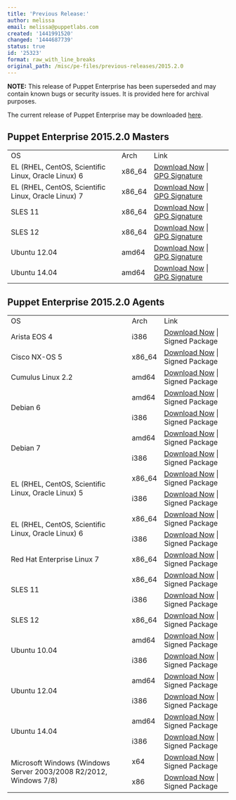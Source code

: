 ```yaml
---
title: 'Previous Release:'
author: melissa
email: melissa@puppetlabs.com
created: '1441991520'
changed: '1444687739'
status: true
id: '25323'
format: raw_with_line_breaks
original_path: /misc/pe-files/previous-releases/2015.2.0
---
```

<p><b>NOTE:</b> This release of Puppet Enterprise has been superseded and may contain known bugs or security issues. It is provided here for archival purposes.
</p><p>The current release of Puppet Enterprise may be downloaded <a href="/misc/pe-files/">here</a>.

</p><h2 id="pe_201520">Puppet Enterprise 2015.2.0 Masters</h2>
<table>
<tbody>
<tr>
<td>OS</td>
<td>Arch</td>
<td>Link</td>
</tr>


<tr>
<td>EL (RHEL, CentOS, Scientific Linux, Oracle Linux) 6</td>
<td>x86_64</td>
<td><a href="https://pm.puppetlabs.com/puppet-enterprise/2015.2.0/puppet-enterprise-2015.2.0-el-6-x86_64.tar.gz">Download Now</a> | <a href="https://pm.puppetlabs.com/puppet-enterprise/2015.2.0/puppet-enterprise-2015.2.0-el-6-x86_64.tar.gz.asc">GPG Signature</a></td>
</tr>

<tr>
<td>EL (RHEL, CentOS, Scientific Linux, Oracle Linux) 7</td>
<td>x86_64</td>
<td><a href="https://pm.puppetlabs.com/puppet-enterprise/2015.2.0/puppet-enterprise-2015.2.0-el-7-x86_64.tar.gz">Download Now</a> | <a href="https://pm.puppetlabs.com/puppet-enterprise/2015.2.0/puppet-enterprise-2015.2.0-el-7-x86_64.tar.gz.asc">GPG Signature</a></td>
</tr>

<tr>
<td>SLES 11</td>
<td>x86_64</td>
<td><a href="https://pm.puppetlabs.com/puppet-enterprise/2015.2.0/puppet-enterprise-2015.2.0-sles-11-x86_64.tar.gz">Download Now</a> | <a href="https://pm.puppetlabs.com/puppet-enterprise/2015.2.0/puppet-enterprise-2015.2.0-sles-11-x86_64.tar.gz.asc">GPG Signature</a></td>
</tr>

<tr>
<td>SLES 12</td>
<td>x86_64</td>
<td><a href="https://pm.puppetlabs.com/puppet-enterprise/2015.2.0/puppet-enterprise-2015.2.0-sles-12-x86_64.tar.gz">Download Now</a> | <a href="https://pm.puppetlabs.com/puppet-enterprise/2015.2.0/puppet-enterprise-2015.2.0-sles-12-x86_64.tar.gz.asc">GPG Signature</a></td>
</tr>

<tr>
<td>Ubuntu 12.04</td>
<td>amd64</td>
<td><a href="https://pm.puppetlabs.com/puppet-enterprise/2015.2.0/puppet-enterprise-2015.2.0-ubuntu-12.04-amd64.tar.gz">Download Now</a> | <a href="https://pm.puppetlabs.com/puppet-enterprise/2015.2.0/puppet-enterprise-2015.2.0-ubuntu-12.04-amd64.tar.gz.asc">GPG Signature</a></td>
</tr>

<tr>
<td>Ubuntu 14.04</td>
<td>amd64</td>
<td><a href="https://pm.puppetlabs.com/puppet-enterprise/2015.2.0/puppet-enterprise-2015.2.0-ubuntu-14.04-amd64.tar.gz">Download Now</a> | <a href="https://pm.puppetlabs.com/puppet-enterprise/2015.2.0/puppet-enterprise-2015.2.0-ubuntu-14.04-amd64.tar.gz.asc">GPG Signature</a></td>
</tr>
</tbody>
</table>

<h2 id="pe_a_201520">Puppet Enterprise 2015.2.0 Agents</h2>
<table>
<tbody>
<tr>
<td>OS</td>
<td>Arch</td>
<td>Link</td>
</tr>


<tr>
<td>Arista EOS 4</td>
<td>i386</td>
<td><a href="http://pm.puppetlabs.com/puppet-agent/2015.2.0/1.2.2/repos/eos/4/PC1/i386/puppet-agent-1.2.2-1.eos4.i386.swix">Download Now</a> | Signed Package</td>
</tr>

<tr>
<td>Cisco NX-OS 5</td>
<td>x86_64</td>
<td><a href="http://pm.puppetlabs.com/puppet-agent/2015.2.0/1.2.2/repos/nxos/5/PC1/x86_64/puppet-agent-1.2.2-1.nxos5.x86_64.rpm">Download Now</a> | Signed Package</td>
</tr>

<tr>
<td>Cumulus Linux 2.2</td>
<td>amd64</td>
<td><a href="http://pm.puppetlabs.com/puppet-agent/2015.2.0/1.2.2/repos/deb/cumulus/PC1/puppet-agent_1.2.2-1cumulus_amd64.deb">Download Now</a> | Signed Package</td>
</tr>


<tr>
<td rowspan="2">Debian 6</td>
<td>amd64</td>
<td><a href="http://pm.puppetlabs.com/puppet-agent/2015.2.0/1.2.2/repos/deb/squeeze/PC1/puppet-agent_1.2.2-1squeeze_amd64.deb">Download Now</a> | Signed Package</td>
</tr>
<tr>
<td>i386</td>
<td><a href="http://pm.puppetlabs.com/puppet-agent/2015.2.0/1.2.2/repos/deb/squeeze/PC1/puppet-agent_1.2.2-1squeeze_i386.deb">Download Now</a> | Signed Package</td>
</tr>

<tr>
<td rowspan="2">Debian 7</td>
<td>amd64</td>
<td><a href="http://pm.puppetlabs.com/puppet-agent/2015.2.0/1.2.2/repos/deb/wheezy/PC1/puppet-agent_1.2.2-1wheezy_amd64.deb">Download Now</a> | Signed Package</td>
</tr>
<tr>
<td>i386</td>
<td><a href="http://pm.puppetlabs.com/puppet-agent/2015.2.0/1.2.2/repos/deb/wheezy/PC1/puppet-agent_1.2.2-1wheezy_i386.deb">Download Now</a> | Signed Package</td>
</tr>


<tr>
<td rowspan="2">EL (RHEL, CentOS, Scientific Linux, Oracle Linux) 5</td>
<td>x86_64</td>
<td><a href="http://pm.puppetlabs.com/puppet-agent/2015.2.0/1.2.2/repos/el/5/PC1/x86_64/puppet-agent-1.2.2-1.el5.x86_64.rpm">Download Now</a> | Signed Package</td>
</tr>
<tr>
<td>i386</td>
<td><a href="http://pm.puppetlabs.com/puppet-agent/2015.2.0/1.2.2/repos/el/5/PC1/i386/puppet-agent-1.2.2-1.el5.i386.rpm">Download Now</a> | Signed Package</td>
</tr>

<tr>
<td rowspan="2">EL (RHEL, CentOS, Scientific Linux, Oracle Linux) 6</td>
<td>x86_64</td>
<td><a href="http://pm.puppetlabs.com/puppet-agent/2015.2.0/1.2.2/repos/el/6/PC1/x86_64/puppet-agent-1.2.2-1.el6.x86_64.rpm">Download Now</a> | Signed Package</td>
</tr>
<tr>
<td>i386</td>
<td><a href="http://pm.puppetlabs.com/puppet-agent/2015.2.0/1.2.2/repos/el/6/PC1/i386/puppet-agent-1.2.2-1.el6.i386.rpm">Download Now</a> | Signed Package</td>
</tr>

<tr>
<td>Red Hat Enterprise Linux 7</td>
<td>x86_64</td>
<td><a href="http://pm.puppetlabs.com/puppet-agent/2015.2.0/1.2.2/repos/el/7/PC1/x86_64/puppet-agent-1.2.2-1.el7.x86_64.rpm">Download Now</a> | Signed Package</td>
</tr>


<tr>
<td rowspan="2">SLES 11</td>
<td>x86_64</td>
<td><a href="http://pm.puppetlabs.com/puppet-agent/2015.2.0/1.2.2/repos/sles/11/PC1/x86_64/puppet-agent-1.2.2-1.sles11.x86_64.rpm">Download Now</a> | Signed Package</td>
</tr>
<tr>
<td>i386</td>
<td><a href="http://pm.puppetlabs.com/puppet-agent/2015.2.0/1.2.2/repos/sles/11/PC1/i386/puppet-agent-1.2.2-1.sles11.i386.rpm">Download Now</a> | Signed Package</td>
</tr>

<tr>
<td>SLES 12</td>
<td>x86_64</td>
<td><a href="http://pm.puppetlabs.com/puppet-agent/2015.2.0/1.2.2/repos/sles/12/PC1/x86_64/puppet-agent-1.2.2-1.sles12.x86_64.rpm">Download Now</a> | Signed Package</td>
</tr>


<tr>
<td rowspan="2">Ubuntu 10.04</td>
<td>amd64</td>
<td><a href="http://pm.puppetlabs.com/puppet-agent/2015.2.0/1.2.2/repos/deb/lucid/PC1/puppet-agent_1.2.2-1lucid_amd64.deb">Download Now</a> | Signed Package</td>
</tr>
<tr>
<td>i386</td>
<td><a href="http://pm.puppetlabs.com/puppet-agent/2015.2.0/1.2.2/repos/deb/lucid/PC1/puppet-agent_1.2.2-1lucid_i386.deb">Download Now</a> | Signed Package</td>
</tr>

<tr>
<td rowspan="2">Ubuntu 12.04</td>
<td>amd64</td>
<td><a href="http://pm.puppetlabs.com/puppet-agent/2015.2.0/1.2.2/repos/deb/precise/PC1/puppet-agent_1.2.2-1precise_amd64.deb">Download Now</a> | Signed Package</td>
</tr>
<tr>
<td>i386</td>
<td><a href="http://pm.puppetlabs.com/puppet-agent/2015.2.0/1.2.2/repos/deb/precise/PC1/puppet-agent_1.2.2-1precise_i386.deb">Download Now</a> | Signed Package</td>
</tr>

<tr>
<td rowspan="2">Ubuntu 14.04</td>
<td>amd64</td>
<td><a href="http://pm.puppetlabs.com/puppet-agent/2015.2.0/1.2.2/repos/deb/trusty/PC1/puppet-agent_1.2.2-1trusty_amd64.deb">Download Now</a> | Signed Package</td>
</tr>
<tr>
<td>i386</td>
<td><a href="http://pm.puppetlabs.com/puppet-agent/2015.2.0/1.2.2/repos/deb/trusty/PC1/puppet-agent_1.2.2-1trusty_i386.deb">Download Now</a> | Signed Package</td>
</tr>

<tr>
<td rowspan="2">Microsoft Windows (Windows Server 2003/2008 R2/2012, Windows 7/8)</td>
<td>x64</td>
<td><a href="http://pm.puppetlabs.com/puppet-agent/2015.2.0/1.2.2/repos/windows/puppet-agent-1.2.2-x64.msi">Download Now</a> | Signed Package</td>
</tr>
<tr>
<td>x86</td>
<td><a href="http://pm.puppetlabs.com/puppet-agent/2015.2.0/1.2.2/repos/windows/puppet-agent-1.2.2-x86.msi">Download Now</a> | Signed Package</td>
</tr>

</tbody>
</table>
